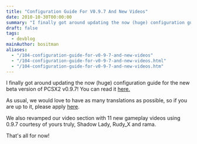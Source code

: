 ```yaml
---
title: "Configuration Guide For V0.9.7 And New Videos"
date: 2010-10-30T00:00:00
summary: "I finally got around updating the now (huge) configuration guide for the new beta version of PCSX2 v0.9.7!"
draft: false
tags:
  - devblog
mainAuthor: bositman
aliases:
  - "/104-configuration-guide-for-v0-9-7-and-new-videos"
  - "/104-configuration-guide-for-v0-9-7-and-new-videos.html"
  - "/104-configuration-guide-for-v0-9-7-and-new-videos.htm"
---
```


I finally got around updating the now (huge) configuration guide for the
new beta version of PCSX2 v0.9.7!
You can read it
[here.](http://forums.pcsx2.net/Thread-Official-English-PCSX2-configuration-guide-v0-9-7)

As usual, we would love to have as many translations as possible, so if
you are up to it, please apply
[here](http://forums.pcsx2.net/Thread-Guide-translation-applications).

We also revamped our video section with 11 new gameplay videos using
0.9.7 courtesy of yours truly, Shadow Lady, Rudy_X and rama.

That's all for now!
